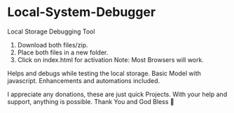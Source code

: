# Local-System-Debugger
Local Storage Debugging Tool

1. Download both files/zip.
2. Place both files in a new folder.
3. Click on index.html for activation
   Note: Most Browsers will work.

Helps and debugs while testing the local storage. Basic Model with javascript. Enhancements and automations included.

I appreciate any donations, these are just quick Projects. With your help and support, anything is possible. 
Thank You and God Bless 🙏
